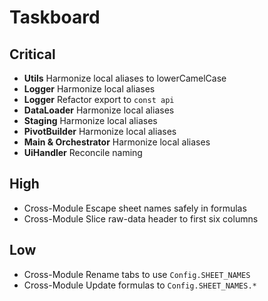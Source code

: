# Taskboard

## Critical
- **Utils**            Harmonize local aliases to lowerCamelCase  
- **Logger**           Harmonize local aliases  
- **Logger**           Refactor export to `const api`  
- **DataLoader**       Harmonize local aliases  
- **Staging**          Harmonize local aliases  
- **PivotBuilder**     Harmonize local aliases  
- **Main & Orchestrator** Harmonize local aliases  
- **UiHandler**        Reconcile naming

## High
- Cross-Module         Escape sheet names safely in formulas  
- Cross-Module         Slice raw-data header to first six columns  

## Low
- Cross-Module         Rename tabs to use `Config.SHEET_NAMES`  
- Cross-Module         Update formulas to `Config.SHEET_NAMES.*`
